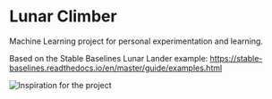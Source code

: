 # Lunar Climber

Machine Learning project for personal experimentation and learning.

Based on the Stable Baselines Lunar Lander example: https://stable-baselines.readthedocs.io/en/master/guide/examples.html

![Inspiration for the project](https://cdn-images-1.medium.com/max/960/1*f4VZPKOI0PYNWiwt0la0Rg.gif)

